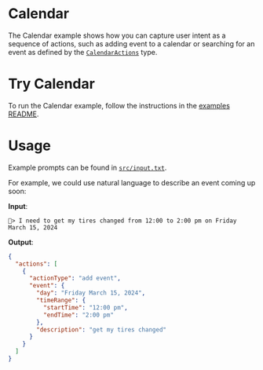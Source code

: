 # Calendar

The Calendar example shows how you can capture user intent as a sequence of actions, such as adding event to a calendar or searching for an event as defined by the [`CalendarActions`](./src/calendarActionsSchema.ts) type.

# Try Calendar

To run the Calendar example, follow the instructions in the [examples README](../README.md#step-1-configure-your-development-environment).

# Usage

Example prompts can be found in [`src/input.txt`](./src/input.txt).

For example, we could use natural language to describe an event coming up soon:

**Input**:

```
📅> I need to get my tires changed from 12:00 to 2:00 pm on Friday March 15, 2024
```

**Output**:

```json
{
  "actions": [
    {
      "actionType": "add event",
      "event": {
        "day": "Friday March 15, 2024",
        "timeRange": {
          "startTime": "12:00 pm",
          "endTime": "2:00 pm"
        },
        "description": "get my tires changed"
      }
    }
  ]
}
```